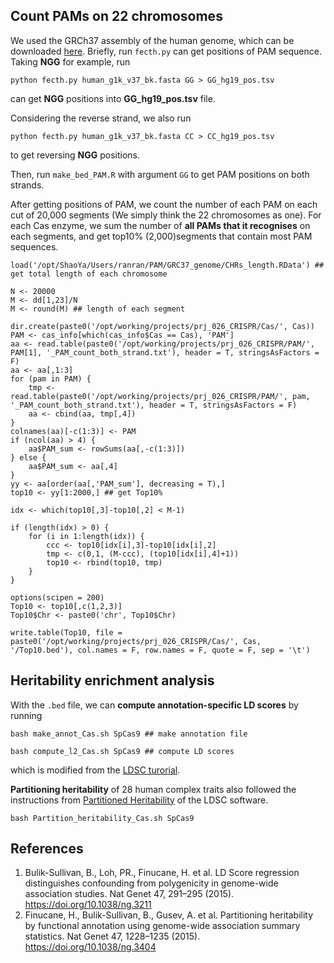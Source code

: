 

## Count PAMs on 22 chromosomes

We used the GRCh37 assembly of the human genome, which can be downloaded [here](https://gatk.broadinstitute.org/hc/en-us/articles/360035890711-GRCh37-hg19-b37-humanG1Kv37-Human-Reference-Discrepancies#humanG1Kv37). 
Briefly, run `fecth.py` can get positions of PAM sequence. 
Taking **NGG** for example, run
``` 
python fecth.py human_g1k_v37_bk.fasta GG > GG_hg19_pos.tsv
```
can get **NGG** positions into **GG_hg19_pos.tsv** file.

Considering the reverse strand, we also run 
```
python fecth.py human_g1k_v37_bk.fasta CC > CC_hg19_pos.tsv
``` 
to get reversing **NGG** positions.

Then, run `make_bed_PAM.R` with argument `GG` to get PAM positions on both strands.



After getting positions of PAM, we count the number of each PAM on each cut of 20,000 segments (We simply think the 22 chromosomes as one). For each Cas enzyme, we sum the number of **all PAMs that it recognises** on each segments, and get top10% (2,000)segments that contain most PAM sequences.
```
load('/opt/ShaoYa/Users/ranran/PAM/GRC37_genome/CHRs_length.RData') ## get total length of each chromosome

N <- 20000
M <- dd[1,23]/N
M <- round(M) ## length of each segment

dir.create(paste0('/opt/working/projects/prj_026_CRISPR/Cas/', Cas))
PAM <- cas_info[which(cas_info$Cas == Cas), 'PAM']
aa <- read.table(paste0('/opt/working/projects/prj_026_CRISPR/PAM/', PAM[1], '_PAM_count_both_strand.txt'), header = T, stringsAsFactors = F)
aa <- aa[,1:3]
for (pam in PAM) {
	tmp <- read.table(paste0('/opt/working/projects/prj_026_CRISPR/PAM/', pam, '_PAM_count_both_strand.txt'), header = T, stringsAsFactors = F)
	aa <- cbind(aa, tmp[,4])
}
colnames(aa)[-c(1:3)] <- PAM
if (ncol(aa) > 4) {
	aa$PAM_sum <- rowSums(aa[,-c(1:3)])
} else {
	aa$PAM_sum <- aa[,4]
}
yy <- aa[order(aa[,'PAM_sum'], decreasing = T),]
top10 <- yy[1:2000,] ## get Top10%

idx <- which(top10[,3]-top10[,2] < M-1)

if (length(idx) > 0) {
	for (i in 1:length(idx)) {
		ccc <- top10[idx[i],3]-top10[idx[i],2]
		tmp <- c(0,1, (M-ccc), (top10[idx[i],4]+1))
		top10 <- rbind(top10, tmp)
	}
}

options(scipen = 200)
Top10 <- top10[,c(1,2,3)]
Top10$Chr <- paste0('chr', Top10$Chr)

write.table(Top10, file = paste0('/opt/working/projects/prj_026_CRISPR/Cas/', Cas, '/Top10.bed'), col.names = F, row.names = F, quote = F, sep = '\t')
```

## Heritability enrichment analysis

With the `.bed` file, we can **compute annotation-specific LD scores** by running
```
bash make_annot_Cas.sh SpCas9 ## make annotation file

bash compute_l2_Cas.sh SpCas9 ## compute LD scores
```
which is modified from the [LDSC turorial](https://github.com/bulik/ldsc/wiki/LD-Score-Estimation-Tutorial#partitioned-ld-scores).


**Partitioning heritability** of 28 human complex traits also followed the instructions from [Partitioned Heritability](https://github.com/bulik/ldsc/wiki/Partitioned-Heritability) of the LDSC software.
```
bash Partition_heritability_Cas.sh SpCas9
```



## References
1. Bulik-Sullivan, B., Loh, PR., Finucane, H. et al. LD Score regression distinguishes confounding from polygenicity in genome-wide association studies. Nat Genet 47, 291–295 (2015). https://doi.org/10.1038/ng.3211
2. Finucane, H., Bulik-Sullivan, B., Gusev, A. et al. Partitioning heritability by functional annotation using genome-wide association summary statistics. Nat Genet 47, 1228–1235 (2015). https://doi.org/10.1038/ng.3404







